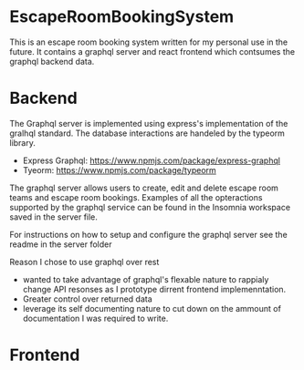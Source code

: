 # EscapeRoomBookingSystem
This is an escape room booking system written for my personal use in the future. It contains a graphql server and react frontend which contsumes the graphql backend data. 

# Backend

The Graphql server is implemented using express's implementation of the gralhql standard. The database interactions are handeled by the typeorm library.

* Express Graphql: https://www.npmjs.com/package/express-graphql
* Tyeorm: https://www.npmjs.com/package/typeorm

The graphql server allows users to create, edit and delete escape room teams and escape room bookings. Examples of all the opteractions supported by the graphql service can be found in the Insomnia workspace saved in the server file.

For instructions on how to setup and configure the graphql server see the readme in the server folder  

Reason I chose to use graphql over rest 
* wanted to take advantage of graphql's flexable nature to rappialy change API resonses as I prototype dirrent frontend implemenntation.
* Greater control over returned data
* leverage its self documenting nature to cut down on the ammount of documentation I was required to write.


# Frontend

